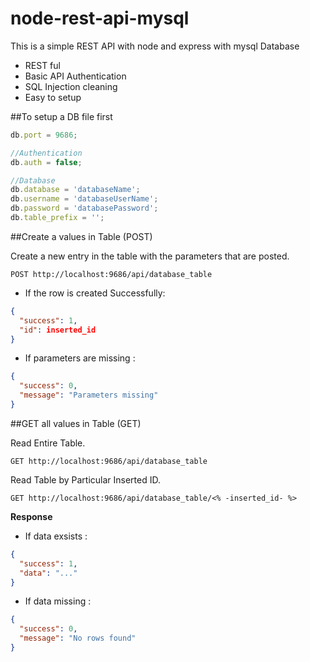 # node-rest-api-mysql
This is a simple REST API with node and express with mysql Database
- REST ful
- Basic API Authentication
- SQL Injection cleaning 
- Easy to setup

##To setup a DB file first

```javascript
db.port = 9686;

//Authentication
db.auth = false;

//Database
db.database = 'databaseName';
db.username = 'databaseUserName';
db.password = 'databasePassword';
db.table_prefix = '';

```

##Create a values in Table (POST)

Create a new entry in the table with the parameters that are posted.

```
POST http://localhost:9686/api/database_table
```

- If the row is created Successfully:
```json
{
  "success": 1,
  "id": inserted_id
}
```
- If parameters are missing :
```json
{
  "success": 0,
  "message": "Parameters missing"
}
```


##GET all values in Table (GET)

Read Entire Table.

```
GET http://localhost:9686/api/database_table
```

Read Table by Particular Inserted ID.

```
GET http://localhost:9686/api/database_table/<% -inserted_id- %>
```
**Response**
- If data exsists :
```json
{
  "success": 1,
  "data": "..."
}
```
- If data missing :
```json
{
  "success": 0,
  "message": "No rows found"
}
```


